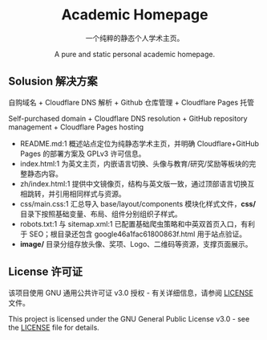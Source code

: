 <h1 align="center">
Academic Homepage
</h1>

<p align="center">一个纯粹的静态个人学术主页。</p>
<p align="center">A pure and static personal academic homepage.</p>

## Solusion 解决方案

自购域名 + Cloudflare DNS 解析 + Github 仓库管理 + Cloudflare Pages 托管

Self-purchased domain + Cloudflare DNS resolution + GitHub repository management + Cloudflare Pages hosting

* README.md:1 概述站点定位为纯静态学术主页，并明确 Cloudflare+GitHub Pages 的部署方案及 GPLv3 许可信息。
* index.html:1 为英文主页，内嵌语言切换、头像与教育/研究/奖励等板块的完整静态内容。
* zh/index.html:1 提供中文镜像页，结构与英文版一致，通过顶部语言切换互相跳转，并引用相同样式与资源。
* css/main.css:1 汇总导入 base/layout/components 模块化样式文件，**css/** 目录下按照基础变量、布局、组件分别组织子样式。
* robots.txt:1 与 sitemap.xml:1 已配置基础爬虫策略和中英双首页入口，有利于 SEO；根目录还包含 google46a1fac61800863f.html 用于站点验证。
* **image/** 目录分组存放头像、奖项、Logo、二维码等资源，支撑页面展示。

## License 许可证

该项目使用 GNU 通用公共许可证 v3.0 授权 - 有关详细信息，请参阅 [LICENSE](./LICENSE) 文件。

This project is licensed under the GNU General Public License v3.0 - see the [LICENSE](./LICENSE) file for details.
